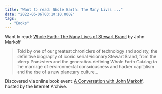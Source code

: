 ```yaml
---
title: "Want to read: Whole Earth: The Many Lives ..."
date: "2022-05-06T03:18:10.000Z"
tags: 
  - "Books"
---
```


Want to read: [Whole Earth: The Many Lives of Stewart Brand](https://bookshop.org/a/21729/9780735223943) by John Markoff

> Told by one of our greatest chroniclers of technology and society, the definitive biography of iconic serial visionary Stewart Brand, from the Merry Pranksters and the generation-defining Whole Earth Catalog to the marriage of environmental consciousness and hacker capitalism and the rise of a new planetary culture…

Discovered via online book event: [A Conversation with John Markoff](https://archive.org/details/whole-earth-a-conversation-with-john-markoff), hosted by the Internet Archive.
